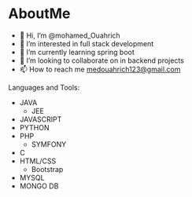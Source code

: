 # AboutMe
- 👋 Hi, I’m @mohamed_Ouahrich
- 👀 I’m interested in full stack development 
- 🌱 I’m currently learning spring boot 
- 💞️ I’m looking to collaborate on in backend projects
- 📫 How to reach me medouahrich123@gmail.com

<!---
mohamed-ouahrich/AboutMe is a ✨ special ✨ repository because its `README.md` (this file) appears on your GitHub profile.
You can click the Preview link to take a look at your changes.
--->
Languages and Tools:
  - JAVA
    - JEE
  - JAVASCRIPT
  - PYTHON
  - PHP
    - SYMFONY
  - C
  - HTML/CSS
    - Bootstrap
  - MYSQL
  - MONGO DB
